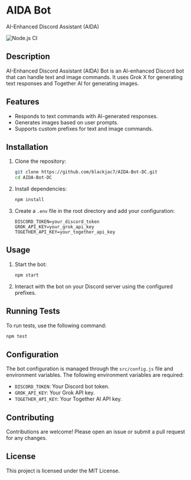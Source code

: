 # AIDA Bot

AI-Enhanced Discord Assistant (AIDA)

![Node.js CI](https://github.com/blackjac7/AIDA-Bot-DC/actions/workflows/test.yml/badge.svg)

## Description

AI-Enhanced Discord Assistant (AIDA) Bot is an AI-enhanced Discord bot that can handle text and image commands. It uses Grok X for generating text responses and Together AI for generating images.

## Features

- Responds to text commands with AI-generated responses.
- Generates images based on user prompts.
- Supports custom prefixes for text and image commands.

## Installation

1. Clone the repository:

   ```sh
   git clone https://github.com/blackjac7/AIDA-Bot-DC.git
   cd AIDA-Bot-DC
   ```

2. Install dependencies:

   ```sh
   npm install
   ```

3. Create a `.env` file in the root directory and add your configuration:
   ```env
   DISCORD_TOKEN=your_discord_token
   GROK_API_KEY=your_grok_api_key
   TOGETHER_API_KEY=your_together_api_key
   ```

## Usage

1. Start the bot:

   ```sh
   npm start
   ```

2. Interact with the bot on your Discord server using the configured prefixes.

## Running Tests

To run tests, use the following command:

```sh
npm test
```

## Configuration

The bot configuration is managed through the `src/config.js` file and environment variables. The following environment variables are required:

- `DISCORD_TOKEN`: Your Discord bot token.
- `GROK_API_KEY`: Your Grok API key.
- `TOGETHER_API_KEY`: Your Together AI API key.

## Contributing

Contributions are welcome! Please open an issue or submit a pull request for any changes.

## License

This project is licensed under the MIT License.
